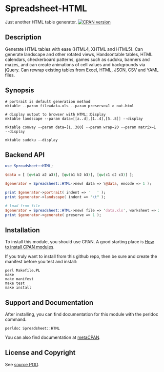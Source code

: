 Spreadsheet-HTML
================
Just another HTML table generator. [![CPAN version](https://badge.fury.io/pl/Spreadsheet-HTML.svg)](https://badge.fury.io/pl/Spreadsheet-HTML)

Description
-----------
Generate HTML tables with ease (HTML4, XHTML and HTML5). Can generate
landscape and other rotated views, Handsontable tables, HTML calendars,
checkerboard patterns, games such as sudoku, banners and mazes, and can
create animations of cell values and backgrounds via jQuery. Can rewrap
existing tables from Excel, HTML, JSON, CSV and YAML files.

Synopsis
--------
```
# portrait is default generation method
mktable --param file=data.xls --param preserve=1 > out.html

# display output to browser with HTML::Display
mktable landscape --param data=[[a..d],[1..4],[5..8]] --display

mktable conway --param data=[1..300] --param wrap=20 --param matrix=1 --display

mktable sudoku --display
```

Backend API
-----------
```perl
use Spreadsheet::HTML;

$data = [ [qw(a1 a2 a3)], [qw(b1 b2 b3)], [qw(c1 c2 c3)] ];

$generator = Spreadsheet::HTML->new( data => \@data, encode => 1 );

print $generator->portrait( indent => '   ' );
print $generator->landscape( indent => "\t" );

# load from file
$generator = Spreadsheet::HTML->new( file => 'data.xls', worksheet => 2 );
print $generator->generate( preserve => 1 );
```

Installation
------------
To install this module, you should use CPAN. A good starting
place is [How to install CPAN modules](http://www.cpan.org/modules/INSTALL.html).

If you truly want to install from this github repo, then
be sure and create the manifest before you test and install:
```
perl Makefile.PL
make
make manifest
make test
make install
```

Support and Documentation
-------------------------
After installing, you can find documentation for this module with the
perldoc command.
```
perldoc Spreadsheet::HTML
```
You can also find documentation at [metaCPAN](https://metacpan.org/pod/Spreadsheet::HTML).

License and Copyright
---------------------
See [source POD](/lib/Spreadsheet/HTML.pm).
